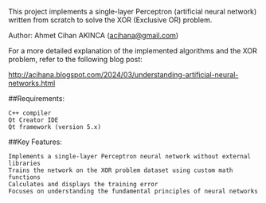 This project implements a single-layer Perceptron (artificial neural network) written from scratch to solve the XOR (Exclusive OR) problem.

Author: Ahmet Cihan AKINCA (acihana@gmail.com)

For a more detailed explanation of the implemented algorithms and the XOR problem, refer to the following blog post:
      
http://acihana.blogspot.com/2024/03/understanding-artificial-neural-networks.html 

##Requirements:

    C++ compiler
    Qt Creator IDE
    Qt framework (version 5.x)

##Key Features:

    Implements a single-layer Perceptron neural network without external libraries
    Trains the network on the XOR problem dataset using custom math functions
    Calculates and displays the training error
    Focuses on understanding the fundamental principles of neural networks


